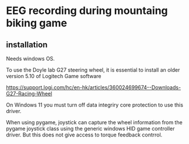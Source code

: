 # EEG recording during mountaing biking game

## installation
Needs windows OS.

To use the Doyle lab G27 steering wheel, it is essential to install an older version 5.10 of Logitech Game software

https://support.logi.com/hc/en-hk/articles/360024699674--Downloads-G27-Racing-Wheel

On Windows 11 you must turn off data integriry core protection to use this driver.

When using pygame, joystick can capture the wheel information from the pygame joystick class using the generic windows HID game controller driver. But this does not give access to torque feedback contrrol.

